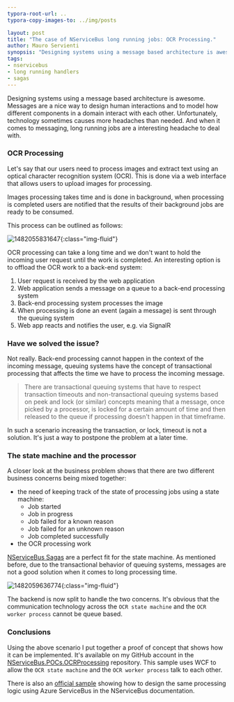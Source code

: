 ```yaml
---
typora-root-url: ..
typora-copy-images-to: ../img/posts

layout: post
title: "The case of NServiceBus long running jobs: OCR Processing."
author: Mauro Servienti
synopsis: "Designing systems using a message based architecture is awesome. Messages are a nice way to design human interactions and to model how different components in a domain interact with each other. Unfortunately, technology sometimes causes more headaches than needed. And when it comes to messaging, long running jobs are a interesting headache to deal with."
tags:
- nservicebus
- long running handlers
- sagas
---
```


Designing systems using a message based architecture is awesome. Messages are a nice way to design human interactions and to model how different components in a domain interact with each other.
Unfortunately, technology sometimes causes more headaches than needed. And when it comes to messaging, long running jobs are a interesting headache to deal with.

### OCR Processing

Let's say that our users need to process images and extract text using an optical character recognition system (OCR). This is done via a web interface that allows users to upload images for processing.

Images processing takes time and is done in background, when processing is completed users are notified that the results of their background jobs are ready to be consumed.

This process can be outlined as follows:

![1482055831647](/img/posts/1482055831647.png){:class="img-fluid"}

OCR processing can take a long time and we don't want to hold the incoming user request until the work is completed. An interesting option is to offload the OCR work to a back-end system:

1. User request is received by the web application
2. Web application sends a message on a queue to a back-end processing system
3. Back-end processing system processes the image
4. When processing is done an event (again a message) is sent through the queuing system
5. Web app reacts and notifies the user, e.g. via SignalR

### Have we solved the issue?

Not really. Back-end processing cannot happen in the context of the incoming message, queuing systems have the concept of transactional processing that affects the time we have to process the incoming message.

> There are transactional queuing systems that have to respect transaction timeouts and non-transactional queuing systems based on peek and lock (or similar) concepts meaning that a message, once picked by a processor, is locked for a certain amount of time and then released to the queue if processing doesn't happen in that timeframe.

In such a scenario increasing the transaction, or lock, timeout is not a solution. It's just a way to postpone the problem at a later time.

### The state machine and the processor

A closer look at the business problem shows that there are two different business concerns being mixed together:

* the need of keeping track of the state of processing jobs using a state machine:
  * Job started
  * Job in progress
  * Job failed for a known reason
  * Job failed for an unknown reason
  * Job completed successfully
* the OCR processing work

[NServiceBus Sagas](https://docs.particular.net/nservicebus/sagas/) are a perfect fit for the state machine. As mentioned before, due to the transactional behavior of queuing systems, messages are not a good solution when it comes to long processing time.

![1482059636774](/img/posts/1482059636774.png){:class="img-fluid"}

The backend is now split to handle the two concerns. It's obvious that the communication technology across the `OCR state machine` and the `OCR worker process` cannot be queue based.

### Conclusions

Using the above scenario I put together a proof of concept that shows how it can be implemented. It's available on my GitHub account in the [NServiceBus.POCs.OCRProcessing](https://github.com/mauroservienti/NServiceBus.POCs.OCRProcessing) repository. This sample uses WCF to allow the `OCR state machine` and the `OCR worker process` talk to each other.

There is also an [official sample](https://docs.particular.net/samples/azure/azure-service-bus-long-running/) showing how to design the same processing logic using Azure ServiceBus in the NServiceBus documentation.
